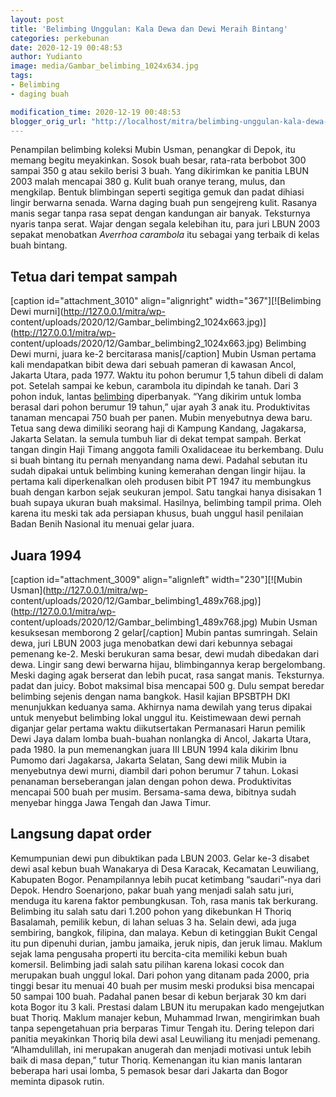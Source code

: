 ```yaml
---
layout: post
title: 'Belimbing Unggulan: Kala Dewa dan Dewi Meraih Bintang'
categories: perkebunan
date: 2020-12-19 00:48:53
author: Yudianto
image: media/Gambar_belimbing_1024x634.jpg
tags:
- Belimbing
- daging buah

modification_time: 2020-12-19 00:48:53
blogger_orig_url: "http://localhost/mitra/belimbing-unggulan-kala-dewa-dan-dewi.html"
---
```


Penampilan belimbing koleksi Mubin Usman, penangkar di Depok, itu memang
begitu meyakinkan. Sosok buah besar, rata-rata berbobot 300 sampai 350 g atau
sekilo berisi 3 buah. Yang dikirimkan ke panitia LBUN 2003 malah mencapai 380
g. Kulit buah oranye terang, mulus, dan mengkilap. Bentuk blimbingan seperti
segitiga gemuk dan padat dihiasi lingir berwarna senada. Warna daging buah pun
sengejreng kulit. Rasanya manis segar tanpa rasa sepat dengan kandungan air
banyak. Teksturnya nyaris tanpa serat. Wajar dengan segala kelebihan itu, para
juri LBUN 2003 sepakat menobatkan _Averrhoa carambola_ itu sebagai yang
terbaik di kelas buah bintang.

## Tetua dari tempat sampah

[caption id="attachment_3010" align="alignright" width="367"][![Belimbing Dewi
murni](http://127.0.0.1/mitra/wp-
content/uploads/2020/12/Gambar_belimbing2_1024x663.jpg)](http://127.0.0.1/mitra/wp-
content/uploads/2020/12/Gambar_belimbing2_1024x663.jpg) Belimbing Dewi murni,
juara ke-2 bercitarasa manis[/caption] Mubin Usman pertama kali mendapatkan
bibit dewa dari sebuah pameran di kawasan Ancol, Jakarta Utara, pada 1977.
Waktu itu pohon berumur 1,5 tahun dibeli di dalam pot. Setelah sampai ke
kebun, carambola itu dipindah ke tanah. Dari 3 pohon induk, lantas
[belimbing](http://127.0.0.1/mitra/topik/belimbing "belimbing") diperbanyak.
“Yang dikirim untuk lomba berasal dari pohon berumur 19 tahun,” ujar ayah 3
anak itu. Produktivitas tanaman mencapai 750 buah per panen. Mubin menyebutnya
dewa baru. Tetua sang dewa dimiliki seorang haji di Kampung Kandang,
Jagakarsa, Jakarta Selatan. la semula tumbuh liar di dekat tempat sampah.
Berkat tangan dingin Haji Timang anggota famili Oxalidaceae itu berkembang.
Dulu si buah bintang itu pernah menyandang nama dewi. Padahal sebutan itu
sudah dipakai untuk belimbing kuning kemerahan dengan lingir hijau. Ia pertama
kali diperkenalkan oleh produsen bibit PT 1947 itu membungkus buah dengan
karbon sejak seukuran jempol. Satu tangkai hanya disisakan 1 buah supaya
ukuran buah maksimal. Hasilnya, belimbing tampil prima. Oleh karena itu meski
tak ada persiapan khusus, buah unggul hasil penilaian Badan Benih Nasional itu
menuai gelar juara.

## Juara 1994

[caption id="attachment_3009" align="alignleft" width="230"][![Mubin
Usman](http://127.0.0.1/mitra/wp-
content/uploads/2020/12/Gambar_belimbing1_489x768.jpg)](http://127.0.0.1/mitra/wp-
content/uploads/2020/12/Gambar_belimbing1_489x768.jpg) Mubin Usman kesuksesan
memborong 2 gelar[/caption] Mubin pantas sumringah. Selain dewa, juri LBUN
2003 juga menobatkan dewi dari kebunnya sebagai pemenang ke-2. Meski berukuran
sama besar, dewi mudah dibedakan dari dewa. Lingir sang dewi berwarna hijau,
blimbingannya kerap bergelombang. Meski daging agak berserat dan lebih pucat,
rasa sangat manis. Teksturnya. padat dan juicy. Bobot maksimal bisa mencapai
500 g. Dulu sempat beredar belimbing sejenis dengan nama bangkok. Hasil kajian
BPSBTPH DKI menunjukkan keduanya sama. Akhirnya nama dewilah yang terus
dipakai untuk menyebut belimbing lokal unggul itu. Keistimewaan dewi pernah
diganjar gelar pertama waktu diikutsertakan Permanasari Harun pemilik Dewi
Jaya dalam lomba buah-buahan nonlangka di Ancol, Jakarta Utara, pada 1980. Ia
pun memenangkan juara III LBUN 1994 kala dikirim Ibnu Pumomo dari Jagakarsa,
Jakarta Selatan, Sang dewi milik Mubin ia menyebutnya dewi murni, diambil dari
pohon berumur 7 tahun. Lokasi penanaman berseberangan jalan dengan pohon dewa.
Produktivitas mencapai 500 buah per musim. Bersama-sama dewa, bibitnya sudah
menyebar hingga Jawa Tengah dan Jawa Timur.

## Langsung dapat order

Kemumpunian dewi pun dibuktikan pada LBUN 2003. Gelar ke-3 disabet dewi asal
kebun buah Wanakarya di Desa Karacak, Kecamatan Leuwiliang, Kabupaten Bogor.
Penampilannya lebih pucat ketimbang “saudari”-nya dari Depok. Hendro
Soenarjono, pakar buah yang menjadi salah satu juri, menduga itu karena faktor
pembungkusan. Toh, rasa manis tak berkurang. Belimbing itu salah satu dari
1.200 pohon yang dikebunkan H Thoriq Basalamah, pemilik kebun, di lahan seluas
3 ha. Selain dewi, ada juga sembiring, bangkok, filipina, dan malaya. Kebun di
ketinggian Bukit Cengal itu pun dipenuhi durian, jambu jamaika, jeruk nipis,
dan jeruk limau. Maklum sejak lama pengusaha properti itu bercita-cita
memiliki kebun buah komersil. Belimbing jadi salah satu pilihan karena lokasi
cocok dan merupakan buah unggul lokal. Dari pohon yang ditanam pada 2000, pria
tinggi besar itu menuai 40 buah per musim meski produksi bisa mencapai 50
sampai 100 buah. Padahal panen besar di kebun berjarak 30 km dari kota Bogor
itu 3 kali. Prestasi dalam LBUN itu merupakan kado mengejutkan buat Thoriq.
Maklum manajer kebun, Muhammad Irwan, mengirimkan buah tanpa sepengetahuan
pria berparas Timur Tengah itu. Dering telepon dari panitia meyakinkan Thoriq
bila dewi asal Leuwiliang itu menjadi pemenang. “Alhamdulillah, ini merupakan
anugerah dan menjadi motivasi untuk lebih baik di masa depan,” tutur Thoriq.
Kemenangan itu kian manis lantaran beberapa hari usai lomba, 5 pemasok besar
dari Jakarta dan Bogor meminta dipasok rutin.


